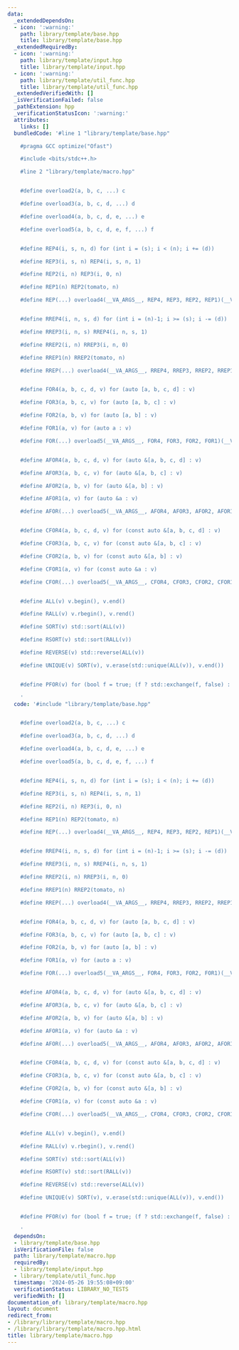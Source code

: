 ```yaml
---
data:
  _extendedDependsOn:
  - icon: ':warning:'
    path: library/template/base.hpp
    title: library/template/base.hpp
  _extendedRequiredBy:
  - icon: ':warning:'
    path: library/template/input.hpp
    title: library/template/input.hpp
  - icon: ':warning:'
    path: library/template/util_func.hpp
    title: library/template/util_func.hpp
  _extendedVerifiedWith: []
  _isVerificationFailed: false
  _pathExtension: hpp
  _verificationStatusIcon: ':warning:'
  attributes:
    links: []
  bundledCode: '#line 1 "library/template/base.hpp"

    #pragma GCC optimize("Ofast")

    #include <bits/stdc++.h>

    #line 2 "library/template/macro.hpp"


    #define overload2(a, b, c, ...) c

    #define overload3(a, b, c, d, ...) d

    #define overload4(a, b, c, d, e, ...) e

    #define overload5(a, b, c, d, e, f, ...) f


    #define REP4(i, s, n, d) for (int i = (s); i < (n); i += (d))

    #define REP3(i, s, n) REP4(i, s, n, 1)

    #define REP2(i, n) REP3(i, 0, n)

    #define REP1(n) REP2(tomato, n)

    #define REP(...) overload4(__VA_ARGS__, REP4, REP3, REP2, REP1)(__VA_ARGS__)


    #define RREP4(i, n, s, d) for (int i = (n)-1; i >= (s); i -= (d))

    #define RREP3(i, n, s) RREP4(i, n, s, 1)

    #define RREP2(i, n) RREP3(i, n, 0)

    #define RREP1(n) RREP2(tomato, n)

    #define RREP(...) overload4(__VA_ARGS__, RREP4, RREP3, RREP2, RREP1)(__VA_ARGS__)


    #define FOR4(a, b, c, d, v) for (auto [a, b, c, d] : v)

    #define FOR3(a, b, c, v) for (auto [a, b, c] : v)

    #define FOR2(a, b, v) for (auto [a, b] : v)

    #define FOR1(a, v) for (auto a : v)

    #define FOR(...) overload5(__VA_ARGS__, FOR4, FOR3, FOR2, FOR1)(__VA_ARGS__)


    #define AFOR4(a, b, c, d, v) for (auto &[a, b, c, d] : v)

    #define AFOR3(a, b, c, v) for (auto &[a, b, c] : v)

    #define AFOR2(a, b, v) for (auto &[a, b] : v)

    #define AFOR1(a, v) for (auto &a : v)

    #define AFOR(...) overload5(__VA_ARGS__, AFOR4, AFOR3, AFOR2, AFOR1)(__VA_ARGS__)


    #define CFOR4(a, b, c, d, v) for (const auto &[a, b, c, d] : v)

    #define CFOR3(a, b, c, v) for (const auto &[a, b, c] : v)

    #define CFOR2(a, b, v) for (const auto &[a, b] : v)

    #define CFOR1(a, v) for (const auto &a : v)

    #define CFOR(...) overload5(__VA_ARGS__, CFOR4, CFOR3, CFOR2, CFOR1)(__VA_ARGS__)


    #define ALL(v) v.begin(), v.end()

    #define RALL(v) v.rbegin(), v.rend()

    #define SORT(v) std::sort(ALL(v))

    #define RSORT(v) std::sort(RALL(v))

    #define REVERSE(v) std::reverse(ALL(v))

    #define UNIQUE(v) SORT(v), v.erase(std::unique(ALL(v)), v.end())


    #define PFOR(v) for (bool f = true; (f ? std::exchange(f, false) : std::next_permutation(ALL(v)));)

    '
  code: '#include "library/template/base.hpp"


    #define overload2(a, b, c, ...) c

    #define overload3(a, b, c, d, ...) d

    #define overload4(a, b, c, d, e, ...) e

    #define overload5(a, b, c, d, e, f, ...) f


    #define REP4(i, s, n, d) for (int i = (s); i < (n); i += (d))

    #define REP3(i, s, n) REP4(i, s, n, 1)

    #define REP2(i, n) REP3(i, 0, n)

    #define REP1(n) REP2(tomato, n)

    #define REP(...) overload4(__VA_ARGS__, REP4, REP3, REP2, REP1)(__VA_ARGS__)


    #define RREP4(i, n, s, d) for (int i = (n)-1; i >= (s); i -= (d))

    #define RREP3(i, n, s) RREP4(i, n, s, 1)

    #define RREP2(i, n) RREP3(i, n, 0)

    #define RREP1(n) RREP2(tomato, n)

    #define RREP(...) overload4(__VA_ARGS__, RREP4, RREP3, RREP2, RREP1)(__VA_ARGS__)


    #define FOR4(a, b, c, d, v) for (auto [a, b, c, d] : v)

    #define FOR3(a, b, c, v) for (auto [a, b, c] : v)

    #define FOR2(a, b, v) for (auto [a, b] : v)

    #define FOR1(a, v) for (auto a : v)

    #define FOR(...) overload5(__VA_ARGS__, FOR4, FOR3, FOR2, FOR1)(__VA_ARGS__)


    #define AFOR4(a, b, c, d, v) for (auto &[a, b, c, d] : v)

    #define AFOR3(a, b, c, v) for (auto &[a, b, c] : v)

    #define AFOR2(a, b, v) for (auto &[a, b] : v)

    #define AFOR1(a, v) for (auto &a : v)

    #define AFOR(...) overload5(__VA_ARGS__, AFOR4, AFOR3, AFOR2, AFOR1)(__VA_ARGS__)


    #define CFOR4(a, b, c, d, v) for (const auto &[a, b, c, d] : v)

    #define CFOR3(a, b, c, v) for (const auto &[a, b, c] : v)

    #define CFOR2(a, b, v) for (const auto &[a, b] : v)

    #define CFOR1(a, v) for (const auto &a : v)

    #define CFOR(...) overload5(__VA_ARGS__, CFOR4, CFOR3, CFOR2, CFOR1)(__VA_ARGS__)


    #define ALL(v) v.begin(), v.end()

    #define RALL(v) v.rbegin(), v.rend()

    #define SORT(v) std::sort(ALL(v))

    #define RSORT(v) std::sort(RALL(v))

    #define REVERSE(v) std::reverse(ALL(v))

    #define UNIQUE(v) SORT(v), v.erase(std::unique(ALL(v)), v.end())


    #define PFOR(v) for (bool f = true; (f ? std::exchange(f, false) : std::next_permutation(ALL(v)));)

    '
  dependsOn:
  - library/template/base.hpp
  isVerificationFile: false
  path: library/template/macro.hpp
  requiredBy:
  - library/template/input.hpp
  - library/template/util_func.hpp
  timestamp: '2024-05-26 19:55:08+09:00'
  verificationStatus: LIBRARY_NO_TESTS
  verifiedWith: []
documentation_of: library/template/macro.hpp
layout: document
redirect_from:
- /library/library/template/macro.hpp
- /library/library/template/macro.hpp.html
title: library/template/macro.hpp
---
```

